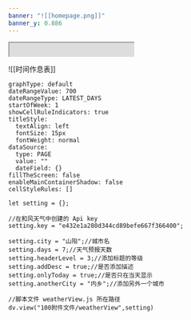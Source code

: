 ```yaml
---
banner: "![[homepage.png]]"
banner_y: 0.886
---
```


<div style=" width: 50%;  height:30;overflow: hidden; "><iframe src="https://widget.pkmer.cn/free/miniTianqi?user=a2e5899e-975e-4457-afd4-ec3ff7dcbc90&select-theme=ta&theme=%E6%A0%B7%E5%BC%8F4&input-text=&theme-color=%2350F9FFFF&select-icon=durian" allow="fullscreen" style=" height: 200%; width: 200%;"></iframe></div>

![[时间作息表]]


```contributionGraph
graphType: default
dateRangeValue: 700
dateRangeType: LATEST_DAYS
startOfWeek: 1
showCellRuleIndicators: true
titleStyle:
  textAlign: left
  fontSize: 15px
  fontWeight: normal
dataSource:
  type: PAGE
  value: ""
  dateField: {}
fillTheScreen: false
enableMainContainerShadow: false
cellStyleRules: []

```


```dataviewjs
let setting = {};

//在和风天气中创建的 Api key
setting.key = "e432e1a280d344cd89befe667f366400";

setting.city = "山阳";//城市名
setting.days = 7;//天气预报天数
setting.headerLevel = 3;//添加标题的等级
setting.addDesc = true;//是否添加描述
setting.onlyToday = true;//是否只在当天显示
setting.anotherCity = "内乡";//添加另外一个城市

//脚本文件 weatherView.js 所在路径
dv.view("100附件文件/weatherView",setting)
```


